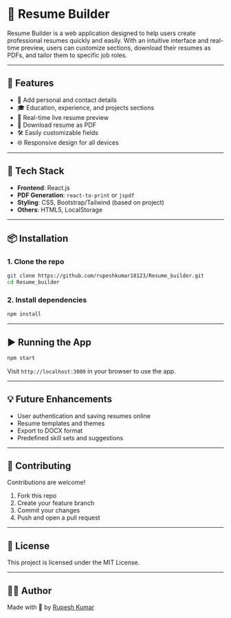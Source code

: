 # 📄 Resume Builder

Resume Builder is a web application designed to help users create professional resumes quickly and easily. With an intuitive interface and real-time preview, users can customize sections, download their resumes as PDFs, and tailor them to specific job roles.

---

## 🚀 Features

- 🧑 Add personal and contact details
- 🎓 Education, experience, and projects sections
- 🎨 Real-time live resume preview
- 📄 Download resume as PDF
- 🛠️ Easily customizable fields
- 🌐 Responsive design for all devices

---

## 🧰 Tech Stack

- **Frontend**: React.js
- **PDF Generation**: `react-to-print` or `jspdf`
- **Styling**: CSS, Bootstrap/Tailwind (based on project)
- **Others**: HTML5, LocalStorage

---

## 📦 Installation

### 1. Clone the repo

```bash
git clone https://github.com/rupeshkumar18123/Resume_builder.git
cd Resume_builder
````

### 2. Install dependencies

```bash
npm install
```

---

## ▶️ Running the App

```bash
npm start
```

Visit `http://localhost:3000` in your browser to use the app.

---

## 💡 Future Enhancements

* User authentication and saving resumes online
* Resume templates and themes
* Export to DOCX format
* Predefined skill sets and suggestions

---

## 🤝 Contributing

Contributions are welcome!

1. Fork this repo
2. Create your feature branch
3. Commit your changes
4. Push and open a pull request

---

## 📄 License

This project is licensed under the MIT License.

---

## 🙋‍♂️ Author

Made with 💼 by [Rupesh Kumar](https://github.com/rupeshkumar18123)

```

